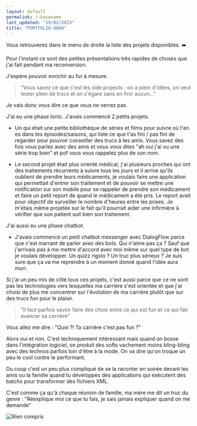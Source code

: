 ```yaml
---
layout: default
permalink: /:basename
last_updated: "19/02/2023"
title: "PORTFOLIO-OHOH"
---
```


Vous retrouverez dans le menu de droite la liste des projets disponibles. :arrow_right:

Pour l'instant ce sont des petites présentations très rapides de choses que j'ai fait pendant ma reconversion.

J'espère pouvoir enrichir au fur à mesure.

> "Vous savez ce que c'est les side projects : on a plein d'idées, on veut tester plein de trucs et on s'égare sans en finir aucun..."

Je vais donc vous dire ce que vous ne verrez pas.

J'ai eu une phase <span class="keywords">Ionic</span>. J'avais commencé 2 petits projets.

* Un qui était une petite bibliothèque de séries et films pour suivre où t'en es dans tes épisodes/saisons, qui liste ce que t'as fini / pas fini de regarder pour pouvoir conseiller des trucs à tes amis. Vous savez des fois vous parlez avec des amis et vous vous dites "ah oui j'ai vu une série trop bien" et pof vous vous rappelez plus de son nom.

* Le second projet était plus orienté médical, j'ai plusieurs proches qui ont des traitements récurrents à suivre tous les jours et il arrive qu'ils oublient de prendre leurs médicaments, je voulais faire une application qui permettait d'entrer son traitement et de pouvoir se mettre une notification sur son mobile pour se rappeler de prendre son médicament et faire un petit report de quand le médicament a été pris. Le report avait pour objectif de surveiller le nombre d'heures entre les prises. Je m'étais même projetée sur le fait qu'il pourrait aider une infirmière à vérifier que son patient suit bien son traitement.

J'ai aussi eu une phase <span class="keywords">chatbot</span>.

*  J'avais commencé un petit chatbot messenger avec <span class="keywords">DialogFlow</span> parce que c'est marrant de parler avec des bots. Qui n'aime pas ça ? Sauf que j'arrivais pas à me mettre d'accord avec moi même sur quel type de bot je voulais développer. Un quizz rigolo ? Un truc plus sérieux ? Je suis sure que ça va me reprendre à un moment donné quand l'idée aura muri. 

Si j'ai un peu mis de côté tous ces projets, c'est aussi parce que ce ne sont pas les technologies vers lesquelles ma carrière s'est orientée et que j'ai choisi de plus me concentrer sur l'évolution de ma carrière plutôt que sur des trucs fun pour le plaisir. 

> "Il faut parfois savoir faire des choix entre ce qui est fun et ce qui fait avancer sa carrière"

Vous allez me dire : "Quoi ?! Ta carrière c'est pas fun ?"

Alors oui et non. C'est techniquement intéressant mais quand on bosse dans l'intégration logiciel, on produit des softs vachement moins bling-bling avec des technos parfois loin d'être à la mode. On va dire qu'on troque un peu le cool contre le performant.

Du coup c'est un peu plus compliqué de se la raconter en soirée devant les amis ou la famille quand tu développes des applications qui exécutent des batchs pour transformer des fichiers XML.

C'est comme ça qu'à chaque réunion de famille, ma mère me dit un truc du genre : "Réexplique moi ce que tu fais, je sais jamais expliquer quand on me demande"

![Rien compris](https://media1.giphy.com/media/ehywF7d8Hyzz5y9YA1/giphy.gif?cid=790b7611f766d51018a42066095516749b548e4abfcf911a&rid=giphy.gif
"Rien compris")




